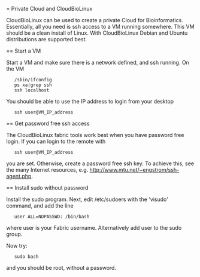 = Private Cloud and CloudBioLinux

CloudBioLinux can be used to create a private Cloud for
Bioinformatics. Essentially, all you need is ssh access to a VM
running somewhere. This VM should be a clean install of Linux.  With
CloudBioLinux Debian and Ubuntu distributions are supported best.

== Start a VM

Start a VM and make sure there is a network defined, and ssh running.
On the VM

       /sbin/ifconfig
       ps xa|grep ssh
       ssh localhost

You should be able to use the IP address to login from your desktop

       ssh user@VM_IP_address

== Get password free ssh access

The CloudBioLinux fabric tools work best when you have password free
login. If you can login to the remote with 

       ssh user@VM_IP_address

you are set. Otherwise, create a password free ssh key. To achieve
this, see the many Internet resources, e.g.
http://www.mtu.net/~engstrom/ssh-agent.php.

== Install sudo without password

Install the sudo program. Next, edit /etc/sudoers with the 'visudo' 
command, and add the line

       user ALL=NOPASSWD: /bin/bash

where user is your Fabric username. Alternatively add user to the sudo
group.

Now try:

       sudo bash

and you should be root, without a password.
